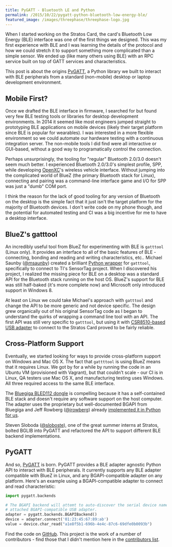 ```yaml
---
title: PyGATT - Bluetooth LE and Python
permalink: /2015/10/22/pygatt-python-bluetooth-low-energy-ble/
featured_image: /images/threephase/threephase-logo.jpg
---
```


When I started working on the Stratos Card, the
card's Bluetooth Low Energy (BLE) interface was one of the first things we
designed. This was my first experience with BLE and I was learning the details
of the protocol and how we could stretch it to support something more
complicated than a simple sensor. We ended up (like many others using BLE) with
an RPC service built on top of GATT services and characteristics.

<div class="pullout"> <p>This post is about the origins <a
href="https://github.com/stratosinc/pygatt">PyGATT</a>, a Python library we
built to interact with BLE peripherals from a standard (non-mobile) desktop or
laptop development environment.</p></div>

## Mobile First?

Once we drafted the BLE interface in firmware, I searched for but found very few
BLE testing tools or libraries for desktop development environments. In 2014 it
seemed like most engineers jumped straight to prototyping BLE applications on
mobile devices (likely their target platform since BLE is popular for
wearables). I was interested in a more flexible environment so we could automate
our hardware testing with a continuous integration server. The non-mobile tools
I did find were all interactive or GUI-based, without a good way to
programatically control the connection.

Perhaps unsurprisingly, the tooling for "regular" Bluetooth 2.0/3.0 doesn't seem
much better. I experienced Bluetooth 2.0/3.0's simplest profile, SPP,
while developing [OpenXC](http://openxcplatform.com)'s wireless vehicle
interface. Without jumping into the complicated world of BlueZ (the primary
Bluetooth stack for Linux), connecting and pairing was a command-line interface
game and I/O for SPP was just a "dumb" COM port.

I think the reason for the lack of good tooling for any version of Bluetooth on
the desktop is the simple fact that it just isn't the target platform for the
majority of Bluetooth devices. I don't write code on my phone though, and the
potential for automated testing and CI was a big incentive for me to have a
desktop interface.

## BlueZ's gatttool

An incredibly useful tool from BlueZ for experimenting with BLE is `gatttool`
(Linux only). It provides an interface to all of the basic features of BLE -
connecting, bonding and reading and writing characteristics, etc.. Michael
Saunby ([@msaunby](https://github.com/msaunby)) created a brilliant [Python
wrapper](https://github.com/msaunby/ble-sensor-pi) for `gatttool`, specifically
to connect to TI's SensorTag project. When I discovered his project, I realized
the missing piece for BLE on a desktop was a standard API for the Bluetooth
stack running on the host OS. BlueZ's support for BLE was still half-baked (it's
more complete now) and Microsoft only introduced support in Windows 8.

At least on Linux we could take Michael's approach with `gatttool` and change
the API to be more generic and not device specific. The design grew organically
out of his original SensorTag code as I began to understand the quirks of
wrapping a command line tool with an API. The first API was still very specific
to `gatttool`, but using it with [CSR8510-based USB
adapter](https://www.adafruit.com/products/1327)  to connect to the Stratos Card
proved to be fairly reliable.

## Cross-Platform Support

Eventually, we started looking for ways to provide cross-platform support on
Windows and Mac OS X. The fact that `gattttool` is using BlueZ means that it
requires Linux. We got by for a while by running the code in an Ubuntu VM
(provisioned with Vagrant), but that couldn't scale - our CI is in Linux, QA
testers use Mac OS X, and manufacturing testing uses Windows. All three required
access to the same BLE interface.

The [Bluegiga BLED112
dongle](https://www.bluegiga.com/en-US/products/bled112-bluetooth-smart-dongle/)
is compelling because it has a self-contained BLE stack and doesn't require any
software support on the host computer. The adapter uses the proprietary but
well-documented BGAPI from Bluegiga and Jeff Rowberg
([@jrowberg](https://github.com/jrowberg/)) already [implemented it in Python
for us](https://github.com/jrowberg/bglib).

Steven Sloboda ([@sloboste](https://github.com/sloboste)), one of the great
summer interns at Stratos, bolted BGLIB into PyGATT and refactored the API to
support different BLE backend implementations.

## PyGATT

And so, [PyGATT](https://github.com/stratosinc/pygatt) is born. PyGATT provides a
BLE adapter agnostic Python API to interact with BLE peripherals. It currently
supports any BLE adapter compatible with BlueZ in Linux, and any
BGAPI-compatible adapter on any platform. Here's an example using a
BGAPI-compatible adapter to connect and read characteristic:

```python
import pygatt.backends

# The BGAPI backend will attemt to auto-discover the serial device name of the
# attached BGAPI-compatible USB adapter.
adapter = pygatt.backends.BGAPIBackend()
device = adapter.connect('01:23:45:67:89:ab')
value = device.char_read("a1e8f5b1-696b-4e4c-87c6-69dfe0b0093b")
```

Find the code on [GitHub](https://github.com/stratosinc/pygatt). This project is
the work of a number of contributors - find those that I didn't mention here in
the [contributors
list](https://github.com/stratosinc/pygatt/graphs/contributors).
